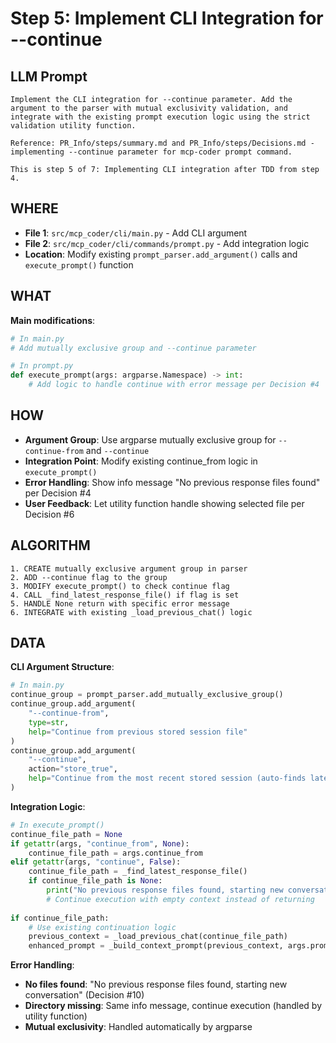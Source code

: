 # Step 5: Implement CLI Integration for --continue

## LLM Prompt
```
Implement the CLI integration for --continue parameter. Add the argument to the parser with mutual exclusivity validation, and integrate with the existing prompt execution logic using the strict validation utility function.

Reference: PR_Info/steps/summary.md and PR_Info/steps/Decisions.md - implementing --continue parameter for mcp-coder prompt command.

This is step 5 of 7: Implementing CLI integration after TDD from step 4.
```

## WHERE
- **File 1**: `src/mcp_coder/cli/main.py` - Add CLI argument
- **File 2**: `src/mcp_coder/cli/commands/prompt.py` - Add integration logic
- **Location**: Modify existing `prompt_parser.add_argument()` calls and `execute_prompt()` function

## WHAT
**Main modifications**:
```python
# In main.py
# Add mutually exclusive group and --continue parameter

# In prompt.py  
def execute_prompt(args: argparse.Namespace) -> int:
    # Add logic to handle continue with error message per Decision #4
```

## HOW
- **Argument Group**: Use argparse mutually exclusive group for `--continue-from` and `--continue`
- **Integration Point**: Modify existing continue_from logic in `execute_prompt()`
- **Error Handling**: Show info message "No previous response files found" per Decision #4
- **User Feedback**: Let utility function handle showing selected file per Decision #6

## ALGORITHM
```
1. CREATE mutually exclusive argument group in parser
2. ADD --continue flag to the group
3. MODIFY execute_prompt() to check continue flag
4. CALL _find_latest_response_file() if flag is set
5. HANDLE None return with specific error message
6. INTEGRATE with existing _load_previous_chat() logic
```

## DATA
**CLI Argument Structure**:
```python
# In main.py
continue_group = prompt_parser.add_mutually_exclusive_group()
continue_group.add_argument(
    "--continue-from",
    type=str,
    help="Continue from previous stored session file"
)
continue_group.add_argument(
    "--continue", 
    action="store_true",
    help="Continue from the most recent stored session (auto-finds latest response file)"
)
```

**Integration Logic**:
```python
# In execute_prompt()
continue_file_path = None
if getattr(args, "continue_from", None):
    continue_file_path = args.continue_from
elif getattr(args, "continue", False):
    continue_file_path = _find_latest_response_file()
    if continue_file_path is None:
        print("No previous response files found, starting new conversation")  # Decision #10
        # Continue execution with empty context instead of returning
        
if continue_file_path:
    # Use existing continuation logic
    previous_context = _load_previous_chat(continue_file_path)
    enhanced_prompt = _build_context_prompt(previous_context, args.prompt)
```

**Error Handling**:
- **No files found**: "No previous response files found, starting new conversation" (Decision #10)
- **Directory missing**: Same info message, continue execution (handled by utility function)
- **Mutual exclusivity**: Handled automatically by argparse

